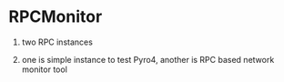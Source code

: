 # RPCMonitor

1. two RPC instances

2. one is simple instance to test Pyro4, another is RPC based network monitor tool
